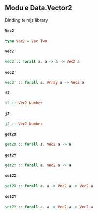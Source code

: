 ## Module Data.Vector2

Binding to mjs library

#### `Vec2`

``` purescript
type Vec2 = Vec Two
```

#### `vec2`

``` purescript
vec2 :: forall a. a -> a -> Vec2 a
```

#### `vec2'`

``` purescript
vec2' :: forall a. Array a -> Vec2 a
```

#### `i2`

``` purescript
i2 :: Vec2 Number
```

#### `j2`

``` purescript
j2 :: Vec2 Number
```

#### `get2X`

``` purescript
get2X :: forall a. Vec2 a -> a
```

#### `get2Y`

``` purescript
get2Y :: forall a. Vec2 a -> a
```

#### `set2X`

``` purescript
set2X :: forall a. a -> Vec2 a -> Vec2 a
```

#### `set2Y`

``` purescript
set2Y :: forall a. a -> Vec2 a -> Vec2 a
```


